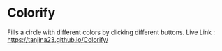 # Colorify 
Fills a circle with different colors by clicking different buttons. 
Live Link : https://tanjina23.github.io/Colorify/
 
